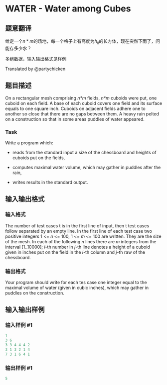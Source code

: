 # WATER - Water among Cubes

## 题意翻译

给定一个$n*m$的场地，每一个格子上有高度为$h_{ij}$的长方体，现在突然下雨了，问能存多少水？

多组数据，输入输出格式见样例

Translated by @partychicken

## 题目描述

 On a rectangular mesh comprising _n\*m_ fields, _n\*m_ cuboids were put, one cuboid on each field. A base of each cuboid covers one field and its surface equals to one square inch. Cuboids on adjacent fields adhere one to another so close that there are no gaps between them. A heavy rain pelted on a construction so that in some areas puddles of water appeared.

### Task

Write a program which:

- reads from the standard input a size of the chessboard and heights of cuboids put on the fields,

- computes maximal water volume, which may gather in puddles after the rain,

- writes results in the standard output.

## 输入输出格式

### 输入格式

 The number of test cases t is in the first line of input, then t test cases follow separated by an empty line. In the first line of each test case two positive integers 1 <= _n_ <= 100, 1 <= _m_ <= 100 are written. They are the size of the mesh. In each of the following _n_ lines there are _m_ integers from the interval \[1..10000\]; _i_-th number in _j_-th line denotes a height of a cuboid given in inches put on the field in the _i_-th column and _j_-th raw of the chessboard.

### 输出格式

 Your program should write for each tes case one integer equal to the maximal volume of water (given in cubic inches), which may gather in puddles on the construction.

## 输入输出样例

### 输入样例 #1

```cpp
1
3 6
3 3 4 4 4 2
3 1 3 2 1 4
7 3 1 6 4 1
```


### 输出样例 #1

```cpp
5
```


